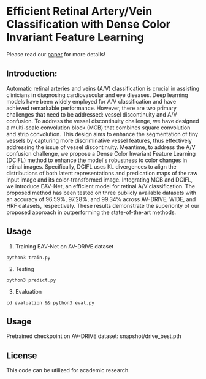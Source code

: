 # Efficient Retinal Artery/Vein Classification with Dense Color Invariant Feature Learning
Please read our [paper](https://doi.org/xxxx) for more details!

## Introduction:
Automatic retinal arteries and veins (A/V) classification is crucial in assisting clinicians in diagnosing cardiovascular and eye diseases. Deep learning models have been widely employed for A/V classification and have achieved remarkable performance. However, there are two primary challenges that need to be addressed: vessel discontinuity and A/V confusion.
To address the vessel discontinuity challenge, we have designed a multi-scale convolution block (MCB) that combines square convolution and strip convolution. This design aims to enhance the segmentation of tiny vessels by capturing more discriminative vessel features, thus effectively addressing the issue of vessel discontinuity.
Meantime, to address the A/V confusion challenge, we propose a Dense Color Invariant Feature Learning (DCIFL) method to enhance the model's robustness to color changes in retinal images.
Specifically, DCIFL uses KL divergences to align the distributions of both latent representations and predication maps of the raw input image and its color-transformed image.
Integrating MCB and DCIFL, we introduce EAV-Net, an efficient model for retinal A/V classification.
The proposed method has been tested on three publicly available datasets with an accuracy of 96.59\%, 97.28\%, and 99.34\% across AV-DRIVE, WIDE, and HRF datasets, respectively. These results demonstrate the superiority of our proposed approach in outperforming the state-of-the-art methods.

## Usage
1) Training EAV-Net on AV-DRIVE dataset
```
python3 train.py
```
2) Testing
```
python3 predict.py
```

3) Evaluation
```
cd evaluation && python3 eval.py
```
## Usage
Pretrained checkpoint on AV-DRIVE dataset: snapshot/drive_best.pth
## License
This code can be utilized for academic research.
